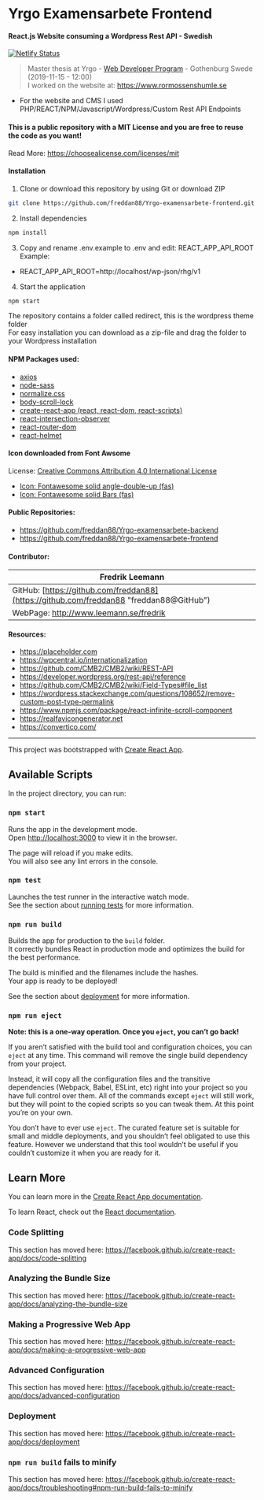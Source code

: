 # Yrgo Examensarbete Frontend
#### React.js Website consuming a Wordpress Rest API - Swedish

[![Netlify Status](https://api.netlify.com/api/v1/badges/68b1d167-8ab1-4c4c-b314-d4ffae3093c7/deploy-status)](https://app.netlify.com/sites/rormossenshumle/deploys)

> Master thesis at Yrgo - [Web Developer Program](https://yrgo.se/utbildningar/media-och-kommunikation/webbutvecklare/) - Gothenburg Swede (2019-11-15 - 12:00)<br/>
> I worked on the website at: https://www.rormossenshumle.se

- For the website and CMS I used PHP/REACT/NPM/Javascript/Wordpress/Custom Rest API Endpoints

#### This is a public repository with a MIT License and you are free to reuse the code as you want!
Read More: https://choosealicense.com/licenses/mit

#### Installation

1. Clone or download this repository by using Git or download ZIP
```Bash
git clone https://github.com/freddan88/Yrgo-examensarbete-frontend.git
```
2. Install dependencies
```Bash
npm install
```
3. Copy and rename .env.example to .env and edit: REACT_APP_API_ROOT<br/>
Example:
- REACT_APP_API_ROOT=http://localhost/wp-json/rhg/v1
4. Start the application
```Bash
npm start
```

The repository contains a folder called redirect, this is the wordpress theme folder<br/>
For easy installation you can download as a zip-file and drag the folder to your Wordpress installation

#### NPM Packages used:
- [axios](https://www.npmjs.com/package/axios)
- [node-sass](https://www.npmjs.com/package/node-sass)
- [normalize.css](https://www.npmjs.com/package/normalize.css)
- [body-scroll-lock](https://www.npmjs.com/package/body-scroll-lock)
- [create-react-app (react, react-dom, react-scripts)](https://www.npmjs.com/package/create-react-app)
- [react-intersection-observer](https://www.npmjs.com/package/react-intersection-observer)
- [react-router-dom](https://www.npmjs.com/package/react-router-dom)
- [react-helmet](https://www.npmjs.com/package/react-helmet)

#### Icon downloaded from Font Awsome
License: [Creative Commons Attribution 4.0 International License](https://creativecommons.org/licenses/by/4.0/)
- [Icon: Fontawesome solid angle-double-up (fas)](https://fontawesome.com/icons/angle-double-up?style=solid)
- [Icon: Fontawesome solid Bars (fas)](https://fontawesome.com/icons/bars?style=solid)

#### Public Repositories:
- https://github.com/freddan88/Yrgo-examensarbete-backend
- https://github.com/freddan88/Yrgo-examensarbete-frontend

#### Contributor:
| Fredrik Leemann
|----------------
| GitHub: [https://github.com/freddan88](https://github.com/freddan88 "freddan88@GitHub")
| WebPage: http://www.leemann.se/fredrik

#### Resources:
- https://placeholder.com
- https://wpcentral.io/internationalization
- https://github.com/CMB2/CMB2/wiki/REST-API
- https://developer.wordpress.org/rest-api/reference
- https://github.com/CMB2/CMB2/wiki/Field-Types#file_list
- https://wordpress.stackexchange.com/questions/108652/remove-custom-post-type-permalink
- https://www.npmjs.com/package/react-infinite-scroll-component
- https://realfavicongenerator.net
- https://convertico.com/

---

This project was bootstrapped with [Create React App](https://github.com/facebook/create-react-app).

## Available Scripts

In the project directory, you can run:

### `npm start`

Runs the app in the development mode.<br />
Open [http://localhost:3000](http://localhost:3000) to view it in the browser.

The page will reload if you make edits.<br />
You will also see any lint errors in the console.

### `npm test`

Launches the test runner in the interactive watch mode.<br />
See the section about [running tests](https://facebook.github.io/create-react-app/docs/running-tests) for more information.

### `npm run build`

Builds the app for production to the `build` folder.<br />
It correctly bundles React in production mode and optimizes the build for the best performance.

The build is minified and the filenames include the hashes.<br />
Your app is ready to be deployed!

See the section about [deployment](https://facebook.github.io/create-react-app/docs/deployment) for more information.

### `npm run eject`

**Note: this is a one-way operation. Once you `eject`, you can’t go back!**

If you aren’t satisfied with the build tool and configuration choices, you can `eject` at any time. This command will remove the single build dependency from your project.

Instead, it will copy all the configuration files and the transitive dependencies (Webpack, Babel, ESLint, etc) right into your project so you have full control over them. All of the commands except `eject` will still work, but they will point to the copied scripts so you can tweak them. At this point you’re on your own.

You don’t have to ever use `eject`. The curated feature set is suitable for small and middle deployments, and you shouldn’t feel obligated to use this feature. However we understand that this tool wouldn’t be useful if you couldn’t customize it when you are ready for it.

## Learn More

You can learn more in the [Create React App documentation](https://facebook.github.io/create-react-app/docs/getting-started).

To learn React, check out the [React documentation](https://reactjs.org/).

### Code Splitting

This section has moved here: https://facebook.github.io/create-react-app/docs/code-splitting

### Analyzing the Bundle Size

This section has moved here: https://facebook.github.io/create-react-app/docs/analyzing-the-bundle-size

### Making a Progressive Web App

This section has moved here: https://facebook.github.io/create-react-app/docs/making-a-progressive-web-app

### Advanced Configuration

This section has moved here: https://facebook.github.io/create-react-app/docs/advanced-configuration

### Deployment

This section has moved here: https://facebook.github.io/create-react-app/docs/deployment

### `npm run build` fails to minify

This section has moved here: https://facebook.github.io/create-react-app/docs/troubleshooting#npm-run-build-fails-to-minify
